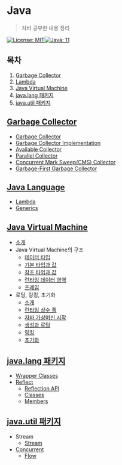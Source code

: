 # Java

> 자바 공부한 내용 정리

[![License: MIT](https://img.shields.io/badge/License-MIT-yellow.svg)](https://opensource.org/licenses/MIT)[![Java: 11](https://img.shields.io/badge/Java-11-brightgreen)](https://docs.oracle.com/en/java/javase/11/books.html)

## 목차

1. [Garbage Collector](#garbage-collector)
3. [Lambda](#lambda)
4. [Java Virtual Machine](#java-virtual-machine)
5. [java.lang 패키지](#java.lang-패키지)
5. [java.util 패키지](#java.util-패키지)

## [Garbage Collector](./GarbageCollector)

- [Garbage Collector](./GarbageCollector/1_GarbageCollector.md)
- [Garbage Collector Implementation](./GarbageCollector/2_GarbageCollectorImplementation.md)
- [Available Collector](./GarbageCollector/3_AvailableCollectors)
- [Parallel Collector](./GarbageCollector/4_ParallelCollector.md)
- [Concurrent Mark Sweep(CMS) Collector](./GarbageCollector/5_ConcurrentMarkSweepCollector.md)
- [Garbage-First Garbage Collector](./GarbageCollector/6_GarbageFirstGarbageCollector.md)

## [Java Language](./JavaLanguage)

- [Lambda](./JavaLanguage/01_Lambda.md)
-  [Generics](./JavaLanguage/02_Generics.md)

## [Java Virtual Machine](./JavaVirtualMachine)

- [소개](./JavaVirtualMachine/01_Intruduction.md)
- Java Virtual Machine의 구조
  - [데이터 타입](./JavaVirtualMachine/02_StructureOfJVM/01_DataType.md)
  - [기본 타입과 값](./JavaVirtualMachine/02_StructureOfJVM/02_PrimitiveTypesAndValues.md)
  - [참조 타입과 값](./JavaVirtualMachine/02_StructureOfJVM/03_ReferenceTypesAndValues.md)
  - [런타임 데이터 영역](./JavaVirtualMachine/02_StructureOfJVM/04_Run-TimeDataAreas.md)
  - [프레임](./JavaVirtualMachine/02_StructureOfJVM/05_Frams.md)
- 로딩, 링킹, 초기화
  - [소개](./JavaVirtualMachine/05_LoadingLinkingAndInitializing/01_Overview.md)
  - [런타임 상수 풀](./JavaVirtualMachine/05_LoadingLinkingAndInitializing/02_TheRun-TimeConstantPool.md)
  - [자바 가상머신 시작](./JavaVirtualMachine/05_LoadingLinkingAndInitializing/03_JavaVirtualMachineStartup.md)
  - [생성과 로딩](./JavaVirtualMachine/05_LoadingLinkingAndInitializing/04_CreationAndLoading.md)
  - [링킹](./JavaVirtualMachine/05_LoadingLinkingAndInitializing/05_Linking.md)
  - [초기화](./JavaVirtualMachine/05_LoadingLinkingAndInitializing/06_Initialization.md)

## [java.lang 패키지](./lang)

- [Wrapper Classes](./lang/01_WrapperClasses.md)
- [Reflect](./lang/02_Reflect)
  - [Reflection API](./lang/02_Reflect/01_Overview.md)
  - [Classes](./lang/02_Reflect/02_Classes.md)
  - [Members](./lang/02_Reflect/03_Members.md)

## [java.util 패키지](./util)

- Stream
  - [Stream](./util/Stream/01_Stream.md)
- [Concurrent](./util/Concurrent)
  - [Flow](./util/Concurrent/01_Flow.md)